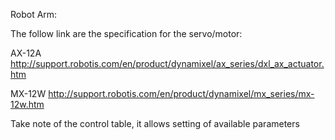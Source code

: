 Robot Arm:

The follow link are the specification for the servo/motor:

AX-12A
http://support.robotis.com/en/product/dynamixel/ax_series/dxl_ax_actuator.htm

MX-12W
http://support.robotis.com/en/product/dynamixel/mx_series/mx-12w.htm

Take note of the control table, it allows setting of available parameters